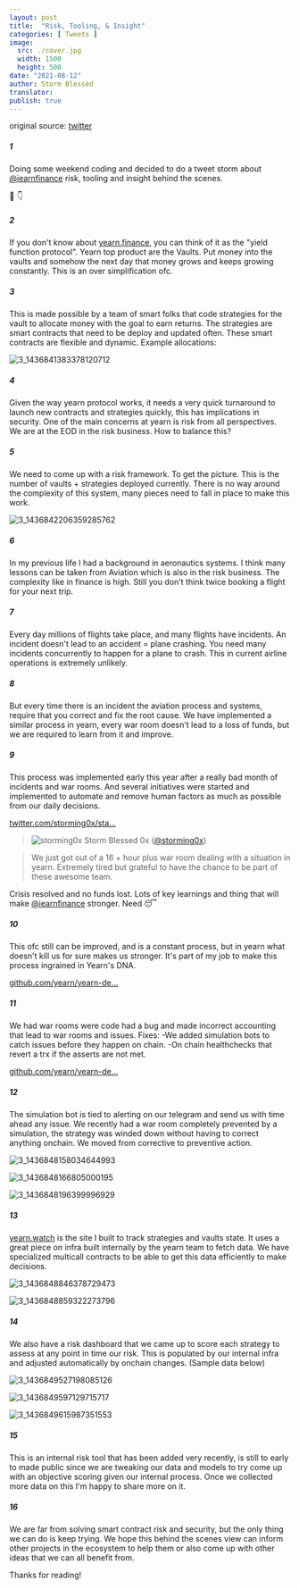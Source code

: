 ```yaml
---
layout: post
title:  "Risk, Tooling, & Insight"
categories: [ Tweets ]
image:
  src: ./cover.jpg
  width: 1500
  height: 500
date: "2021-08-12"
author: Storm Blessed
translator:
publish: true
---
```


original source: [twitter](https://twitter.com/storming0x/status/1436851219864059906)

##### 1
Doing some weekend coding and decided to do a tweet storm about [@iearnfinance](https://twitter.com/iearnfinance) risk, tooling and insight behind the scenes.

🧵 👇

##### 2
If you don't know about [yearn.finance](http://yearn.finance), you can think of it as the "yield function protocol". Yearn top product are the Vaults. Put money into the vaults and somehow the next day that money grows and keeps growing constantly. This is an over simplification ofc.

##### 3
This is made possible by a team of smart folks that code strategies for the vault to allocate money with the goal to earn returns. The strategies are smart contracts that need to be deploy and updated often. These smart contracts are flexible and dynamic. Example allocations:

![3_1436841383378120712](3_1436841383378120712.jpg?w=1200&h=663)

##### 4
Given the way yearn protocol works, it needs a very quick turnaround to launch new contracts and strategies quickly, this has implications in security. One of the main concerns at yearn is risk from all perspectives. We are at the EOD in the risk business. How to balance this?

##### 5
We need to come up with a risk framework. To get the picture. This is the number of vaults + strategies deployed currently. There is no way around the complexity of this system, many pieces need to fall in place to make this work.

![3_1436842206359285762](3_1436842206359285762.jpg?w=398&h=117)

##### 6
In my previous life I had a background in aeronautics systems. I think many lessons can be taken from Aviation which is also in the risk business. The complexity like in finance is high. Still you don't think twice booking a flight for your next trip.

##### 7
Every day millions of flights take place, and many flights have incidents. An incident doesn't lead to an accident = plane crashing. You need many incidents concurrently to happen for a plane to crash. This in current airline operations is extremely unlikely.

##### 8
But every time there is an incident the aviation process and systems, require that you correct and fix the root cause. We have implemented a similar process in yearn, every war room doesn't lead to a loss of funds, but we are required to learn from it and improve.

##### 9
This process was implemented early this year after a really bad month of incidents and war rooms. And several initiatives were started and implemented to automate and remove human factors as much as possible from our daily decisions.

[twitter.com/storming0x/sta…](https://twitter.com/storming0x/status/1395452522840608768?s=20)

> ![storming0x](storming0x-881012267675820034.jpg?w=48&h=48)
> Storm Blessed 0x ([@storming0x](https://twitter.com/storming0x))

> We just got out of a 16 + hour plus war room dealing with a situation in yearn. Extremely tired but grateful to have the chance to be part of these awesome team.

Crisis resolved and no funds lost. Lots of key learnings and thing that will make [@iearnfinance](https://twitter.com/iearnfinance) stronger. Need 😴

##### 10
This ofc still can be improved, and is a constant process, but in yearn what doesn't kill us for sure makes us stronger. It's part of my job to make this process ingrained in Yearn's DNA.

[github.com/yearn/yearn-de…](https://github.com/yearn/yearn-devdocs/blob/master/docs/developers/v2/EMERGENCY.md)

##### 11
We had war rooms were code had a bug and made incorrect accounting that lead to war rooms and issues.
Fixes:
-We added simulation bots to catch issues before they happen on chain.
-On chain healthchecks that revert a trx if the asserts are not met.

[github.com/yearn/yearn-de…](https://github.com/yearn/yearn-devdocs/blob/master/docs/developers/v2/DEPLOYMENT.md#health-checks)

##### 12
The simulation bot is tied to alerting on our telegram and send us with time ahead any issue. We recently had a war room completely prevented by a simulation, the strategy was winded down without having to correct anything onchain. We moved from corrective to preventive action.

![3_1436848158034644993](3_1436848158034644993.jpg?w=652&h=780)

![3_1436848166805000195](3_1436848166805000195.jpg?w=984&h=748)

![3_1436848196399996929](3_1436848196399996929.jpg?w=1200&h=1000)

##### 13
[yearn.watch](http://yearn.watch) is the site I built to track strategies and vaults state. It uses a great piece on infra built internally by the yearn team to fetch data. We have specialized multicall contracts to be able to get this data efficiently to make decisions.

![3_1436848846378729473](3_1436848846378729473.jpg?w=1200&h=739)

![3_1436848859322273796](3_1436848859322273796.jpg?w=1200&h=767)

##### 14
We also have a risk dashboard that we came up to score each strategy to assess at any point in time our risk. This is populated by our internal infra and adjusted automatically by onchain changes.
(Sample data below)

![3_1436849527198085126](3_1436849527198085126.jpg?w=1200&h=498)

![3_1436849597129715717](3_1436849597129715717.jpg?w=583&h=433)

![3_1436849615987351553](3_1436849615987351553.jpg?w=719&h=314)

##### 15
This is an internal risk tool that has been added very recently, is still to early to made public since we are tweaking our data and models to try come up with an objective scoring given our internal process. Once we collected more data on this I'm happy to share more on it.

##### 16
We are far from solving smart contract risk and security, but the only thing we can do is keep trying. We hope this behind the scenes view can inform other projects in the ecosystem to help them or also come up with other ideas that we can all benefit from.

Thanks for reading!
